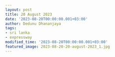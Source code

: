 ```yaml
---
layout: post
title: 20 August 2023
date: '2023-08-20T00:00:00.001+03:00'
author: Dedunu Dhananjaya
tags:
- sri lanka
- expressway
modified_time: '2023-08-20T00:00:00.001+03:00'
featured_image: 2023-08-20-20-august-2023_1.jpg
---
```


